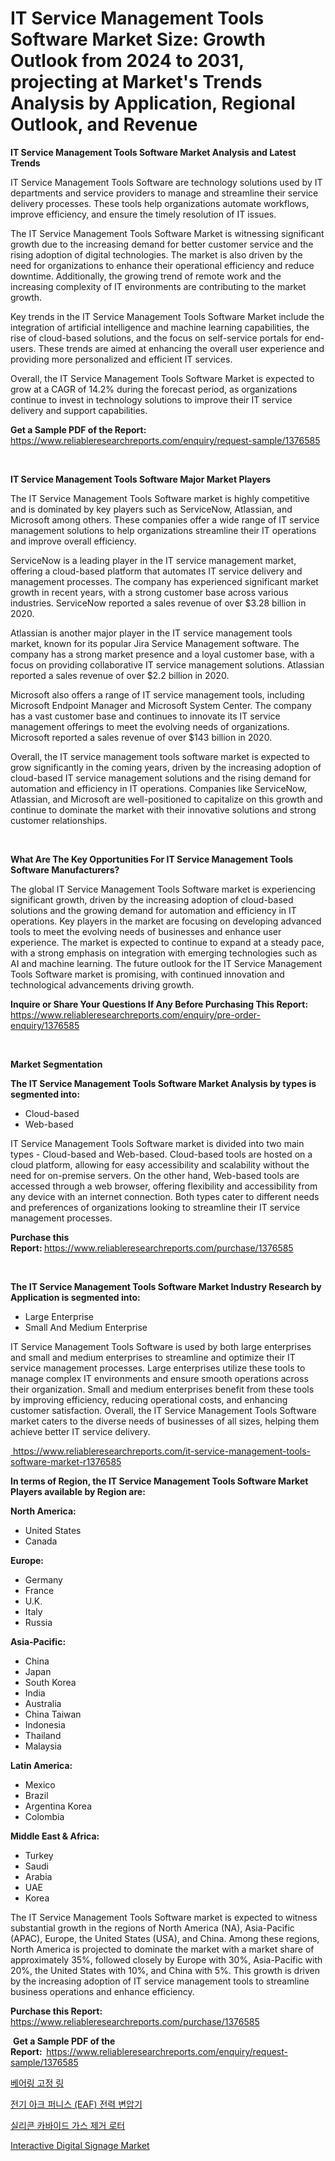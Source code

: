 <p><h1>IT Service Management Tools Software Market Size: Growth Outlook from 2024 to 2031, projecting at Market's Trends Analysis by Application, Regional Outlook, and Revenue</h1></p><p><strong>IT Service Management Tools Software Market Analysis and Latest Trends</strong></p>
<p><p>IT Service Management Tools Software are technology solutions used by IT departments and service providers to manage and streamline their service delivery processes. These tools help organizations automate workflows, improve efficiency, and ensure the timely resolution of IT issues.</p><p>The IT Service Management Tools Software Market is witnessing significant growth due to the increasing demand for better customer service and the rising adoption of digital technologies. The market is also driven by the need for organizations to enhance their operational efficiency and reduce downtime. Additionally, the growing trend of remote work and the increasing complexity of IT environments are contributing to the market growth.</p><p>Key trends in the IT Service Management Tools Software Market include the integration of artificial intelligence and machine learning capabilities, the rise of cloud-based solutions, and the focus on self-service portals for end-users. These trends are aimed at enhancing the overall user experience and providing more personalized and efficient IT services.</p><p>Overall, the IT Service Management Tools Software Market is expected to grow at a CAGR of 14.2% during the forecast period, as organizations continue to invest in technology solutions to improve their IT service delivery and support capabilities.</p></p>
<p><strong>Get a Sample PDF of the Report:&nbsp;</strong> <a href="https://www.reliableresearchreports.com/enquiry/request-sample/1376585">https://www.reliableresearchreports.com/enquiry/request-sample/1376585</a></p>
<p>&nbsp;</p>
<p><strong>IT Service Management Tools Software Major Market Players</strong></p>
<p><p>The IT Service Management Tools Software market is highly competitive and is dominated by key players such as ServiceNow, Atlassian, and Microsoft among others. These companies offer a wide range of IT service management solutions to help organizations streamline their IT operations and improve overall efficiency.</p><p>ServiceNow is a leading player in the IT service management market, offering a cloud-based platform that automates IT service delivery and management processes. The company has experienced significant market growth in recent years, with a strong customer base across various industries. ServiceNow reported a sales revenue of over $3.28 billion in 2020.</p><p>Atlassian is another major player in the IT service management tools market, known for its popular Jira Service Management software. The company has a strong market presence and a loyal customer base, with a focus on providing collaborative IT service management solutions. Atlassian reported a sales revenue of over $2.2 billion in 2020.</p><p>Microsoft also offers a range of IT service management tools, including Microsoft Endpoint Manager and Microsoft System Center. The company has a vast customer base and continues to innovate its IT service management offerings to meet the evolving needs of organizations. Microsoft reported a sales revenue of over $143 billion in 2020.</p><p>Overall, the IT service management tools software market is expected to grow significantly in the coming years, driven by the increasing adoption of cloud-based IT service management solutions and the rising demand for automation and efficiency in IT operations. Companies like ServiceNow, Atlassian, and Microsoft are well-positioned to capitalize on this growth and continue to dominate the market with their innovative solutions and strong customer relationships.</p></p>
<p>&nbsp;</p>
<p><strong>What Are The Key Opportunities For IT Service Management Tools Software Manufacturers?</strong></p>
<p><p>The global IT Service Management Tools Software market is experiencing significant growth, driven by the increasing adoption of cloud-based solutions and the growing demand for automation and efficiency in IT operations. Key players in the market are focusing on developing advanced tools to meet the evolving needs of businesses and enhance user experience. The market is expected to continue to expand at a steady pace, with a strong emphasis on integration with emerging technologies such as AI and machine learning. The future outlook for the IT Service Management Tools Software market is promising, with continued innovation and technological advancements driving growth.</p></p>
<p><strong>Inquire or Share Your Questions If Any Before Purchasing This Report:</strong> <a href="https://www.reliableresearchreports.com/enquiry/pre-order-enquiry/1376585">https://www.reliableresearchreports.com/enquiry/pre-order-enquiry/1376585</a></p>
<p>&nbsp;</p>
<p><strong>Market Segmentation</strong></p>
<p><strong>The IT Service Management Tools Software Market Analysis by types is segmented into:</strong></p>
<p><ul><li>Cloud-based</li><li>Web-based</li></ul></p>
<p><p>IT Service Management Tools Software market is divided into two main types - Cloud-based and Web-based. Cloud-based tools are hosted on a cloud platform, allowing for easy accessibility and scalability without the need for on-premise servers. On the other hand, Web-based tools are accessed through a web browser, offering flexibility and accessibility from any device with an internet connection. Both types cater to different needs and preferences of organizations looking to streamline their IT service management processes.</p></p>
<p><strong>Purchase this Report:&nbsp;</strong><a href="https://www.reliableresearchreports.com/purchase/1376585">https://www.reliableresearchreports.com/purchase/1376585</a></p>
<p>&nbsp;</p>
<p><strong>The IT Service Management Tools Software Market Industry Research by Application is segmented into:</strong></p>
<p><ul><li>Large Enterprise</li><li>Small And Medium Enterprise</li></ul></p>
<p><p>IT Service Management Tools Software is used by both large enterprises and small and medium enterprises to streamline and optimize their IT service management processes. Large enterprises utilize these tools to manage complex IT environments and ensure smooth operations across their organization. Small and medium enterprises benefit from these tools by improving efficiency, reducing operational costs, and enhancing customer satisfaction. Overall, the IT Service Management Tools Software market caters to the diverse needs of businesses of all sizes, helping them achieve better IT service delivery.</p></p>
<p><a href="https://www.reliableresearchreports.com/it-service-management-tools-software-market-r1376585">&nbsp;https://www.reliableresearchreports.com/it-service-management-tools-software-market-r1376585</a></p>
<p><strong>In terms of Region, the IT Service Management Tools Software Market Players available by Region are:</strong></p>
<p>
    <p> <strong> North America: </strong>
        <ul>
            <li>United States</li>
            <li>Canada</li>
        </ul>
        </p> 
    <p> <strong> Europe: </strong>
        <ul>
            <li>Germany</li>
            <li>France</li>
            <li>U.K.</li>
            <li>Italy</li>
            <li>Russia</li>
        </ul>
        </p> 
    <p> <strong> Asia-Pacific: </strong>
        <ul>
            <li>China</li>
            <li>Japan</li>
            <li>South Korea</li>
            <li>India</li>
            <li>Australia</li>
            <li>China Taiwan</li>
            <li>Indonesia</li>
            <li>Thailand</li>
            <li>Malaysia</li>
        </ul>
        </p> 
    <p> <strong> Latin America: </strong>
        <ul>
            <li>Mexico</li>
            <li>Brazil</li>
            <li>Argentina Korea</li>
            <li>Colombia</li>
        </ul>
        </p> 
    <p> <strong> Middle East & Africa: </strong>
        <ul>
            <li>Turkey</li>
            <li>Saudi</li>
            <li>Arabia</li>
            <li>UAE</li>
            <li>Korea</li>
        </ul>
    </p>
    </p>
<p><p>The IT Service Management Tools Software market is expected to witness substantial growth in the regions of North America (NA), Asia-Pacific (APAC), Europe, the United States (USA), and China. Among these regions, North America is projected to dominate the market with a market share of approximately 35%, followed closely by Europe with 30%, Asia-Pacific with 20%, the United States with 10%, and China with 5%. This growth is driven by the increasing adoption of IT service management tools to streamline business operations and enhance efficiency.</p></p>
<p><strong>Purchase this Report: </strong><a href="https://www.reliableresearchreports.com/purchase/1376585">https://www.reliableresearchreports.com/purchase/1376585</a></p>
<p>&nbsp;<strong>Get a Sample PDF of the Report:&nbsp;&nbsp;</strong><a href="https://www.reliableresearchreports.com/enquiry/request-sample/1376585">https://www.reliableresearchreports.com/enquiry/request-sample/1376585</a></p>
<p><strong></strong></p>
<p><p><a href="https://medium.com/@alishasteffanie6/%EB%B2%A0%EC%96%B4%EB%A7%81-%EA%B3%A0%EC%A0%95-%EB%A7%81-%EC%8B%9C%EC%9E%A5-%EC%A0%90%EC%9C%A0%EC%9C%A8-%EB%B0%8F-%EC%8B%A0%EA%B7%9C-%ED%8A%B8%EB%A0%8C%EB%93%9C-%EB%B6%84%EC%84%9D-%EC%9C%A0%ED%98%95-%EC%9D%91%EC%9A%A9-%EC%B5%9C%EC%A2%85-%EC%82%AC%EC%9A%A9-%EB%B0%8F-2024%EB%85%84%EB%B6%80%ED%84%B0-2031%EB%85%84%EA%B9%8C%EC%A7%80%EC%9D%98-%EC%98%88%EC%B8%A1%EC%9D%84-%ED%86%B5%ED%95%B4-b2095a5b9851">베어링 고정 링</a></p><p><a href="https://medium.com/@cheakinaclarke1994/%EA%B8%80%EB%A1%9C%EB%B2%8C-%EC%A0%84%EA%B8%B0-%EC%95%84%ED%81%AC%EB%A1%9C-%EB%93%9C-%EC%97%85%ED%9E%88%ED%8A%B8%EB%A1%9C%EA%B8%B0-eaf-%EC%A0%84%EB%A0%A5-%ED%8A%B8%EB%9E%9C%EC%8A%A4%ED%8F%AC%EB%A8%B8-%EC%8B%9C%EC%9E%A5%EC%9D%80-2024%EB%85%84%EB%B6%80%ED%84%B0-2031%EB%85%84%EA%B9%8C%EC%A7%80%EC%9D%98-%EA%B8%B0%EA%B0%84-%EB%8F%99%EC%95%88-%EC%97%B0%ED%8F%89%EA%B7%A0-%EC%84%B1%EC%9E%A5%EB%A5%A0%EC%9D%B4-%EB%A1%9C-%EC%98%88%EC%83%81%EB%90%98%EA%B3%A0-%EC%9E%88%EC%8A%B5%EB%8B%88%EB%8B%A4-406230771939">전기 아크 퍼니스 (EAF) 전력 변압기</a></p><p><a href="https://github.com/msujons1512/Market-Research-Report-List-1/blob/main/8584034108035.md">실리콘 카바이드 가스 제거 로터</a></p><p><a href="https://github.com/WillieWoodard/Market-Research-Report-List-5/blob/main/interactive-digital-signage-market.md">Interactive Digital Signage Market</a></p></p>
